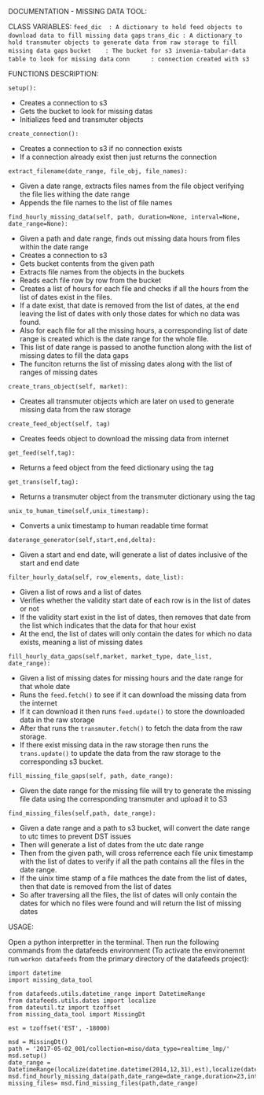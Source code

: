 DOCUMENTATION - MISSING DATA TOOL:

CLASS VARIABLES: 
`feed_dic  : A dictionary to hold feed objects to download data to fill missing data gaps`
`trans_dic : A dictionary to hold transmuter objects to generate data from raw storage to fill missing data gaps`
`bucket    : The bucket for s3 invenia-tabular-data table to look for missing data`
`conn      : connection created with s3`

FUNCTIONS DESCRIPTION:

`setup():`
 * Creates a connection to s3
 * Gets the bucket to look for missing datas
 * Initializes feed and transmuter objects
 
`create_connection():`
* Creates a connection to s3 if no connection exists
* If a connection already exist then just returns the connection
  
`extract_filename(date_range, file_obj, file_names):`
 * Given a date range, extracts files names from the file object verifying the file lies withing the date range
 * Appends the file names to the list of file names
 
`find_hourly_missing_data(self, path, duration=None, interval=None, date_range=None):`
* Given a path and date range, finds out missing data hours from files within the date range
* Creates a connection to s3
* Gets bucket contents from the given path
* Extracts file names from the objects in the buckets
* Reads each file row by row from the bucket
* Creates a list of hours for each file and checks if all the hours from the list of dates exist in the files.
* If a date exist, that date is removed from the list of dates, at the end leaving the list of dates with only those dates for which no data was found.
* Also for each file for all the missing hours, a corresponding list of date range is created which is the date range for the whole file.
* This list of date range is passed to anothe function along with the list of missing dates to fill the data gaps
* The funciton returns the list of missing dates along with the list of ranges of missing dates

`create_trans_object(self, market):`
* Creates all transmuter objects which are later on used to generate missing data from the raw storage

`create_feed_object(self, tag)`
* Creates feeds object to download the missing data from internet

`get_feed(self,tag):`
* Returns a feed object from the feed dictionary using the tag

`get_trans(self,tag):`
* Returns a transmuter object from the transmuter dictionary using the tag

`unix_to_human_time(self,unix_timestamp):`
* Converts a unix timestamp to human readable time format

`daterange_generator(self,start,end,delta):`
* Given a start and end date, will generate a list of dates inclusive of the start and end date

`filter_hourly_data(self, row_elements, date_list):`
* Given a list of rows and a list of dates
* Verifies whether the validity start date of each row is in the list of dates or not
* If the validity start exist in the list of dates, then removes that date from the list which indicates that the data for that hour exist
* At the end, the list of dates will only contain the dates for which no data exists, meaning a list of missing dates

`fill_hourly_data_gaps(self,market, market_type, date_list, date_range):`
* Given a list of missing dates for missing hours and the date range for that whole date
* Runs the `feed.fetch()` to see if it can download the missing data from the internet
* If it can download it then runs `feed.update()` to store the downloaded data in the raw storage
* After that runs the `transmuter.fetch()` to fetch the data from the raw storage.
* If there exist missing data in the raw storage then runs the `trans.update()` to update the data from the raw storage to the corresponding s3 bucket.

`fill_missing_file_gaps(self, path, date_range):`
* Given the date range for the missing file will try to generate the missing file data using the corresponding transmuter and upload it to S3

`find_missing_files(self,path, date_range):`
* Given a date range and a path to s3 bucket, will convert the date range to utc times to prevent DST issues
* Then will generate a list of dates from the utc date range
* Then from the given path, will cross referrence each file unix timestamp with the list of dates to verify if all the path contains all the files in the date range.
* If the uinix time stamp of a file mathces the date from the list of dates, then that date is removed from the list of dates
* So after traversing all the files, the list of dates will only contain the dates for which no files were found and will return the list of missing dates


USAGE:

Open a python interpretter in the terminal.
Then run the following commands from the datafeeds environment (To activate the environemnt run `workon datafeeds` from the primary directory of the datafeeds project):

```
import datetime
import missing_data_tool

from datafeeds.utils.datetime_range import DatetimeRange
from datafeeds.utils.dates import localize
from dateutil.tz import tzoffset
from missing_data_tool import MissingDt

est = tzoffset('EST', -18000)

msd = MissingDt()
path = '2017-05-02_001/collection=miso/data_type=realtime_lmp/'
msd.setup()
date_range = DatetimeRange(localize(datetime.datetime(2014,12,31),est),localize(datetime.datetime(2015,3,20),est))
msd.find_hourly_missing_data(path,date_range=date_range,duration=23,interval=1)
missing_files= msd.find_missing_files(path,date_range)
```

